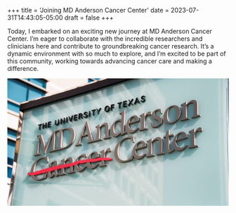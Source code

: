 +++
title = 'Joining MD Anderson Cancer Center'
date = 2023-07-31T14:43:05-05:00
draft = false
+++

Today, I embarked on an exciting new journey at MD Anderson Cancer Center. I’m eager to collaborate with the incredible researchers and clinicians here and contribute to groundbreaking cancer research. It’s a dynamic environment with so much to explore, and I’m excited to be part of this community, working towards advancing cancer care and making a difference.

![MD Anderson Cancer Center](mdanderson.jpg)
